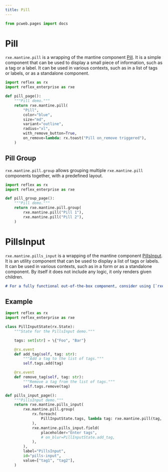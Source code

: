 ```yaml
---
title: Pill
---
```


```python exec
from pcweb.pages import docs
```

# Pill

`rxe.mantine.pill` is a wrapping of the mantine component [Pill](https://mantine.dev/core/pill/). It is a simple component that can be used to display a small piece of information, such as a tag or a label. It can be used in various contexts, such as in a list of tags or labels, or as a standalone component.

```python
import reflex as rx
import reflex_enterprise as rxe

def pill_page():
    """Pill demo."""
    return rxe.mantine.pill(
        "Pill",
        color="blue",
        size="md",
        variant="outline",
        radius="xl",
        with_remove_button=True,
        on_remove=lambda: rx.toast("Pill on_remove triggered"),
    )
```

## Pill Group
`rxe.mantine.pill.group` allows grouping multiple `rxe.mantine.pill` components together, with a predefined layout.

```python
import reflex as rx
import reflex_enterprise as rxe

def pill_group_page():
    """Pill demo."""
    return rxe.mantine.pill.group(
        rxe.mantine.pill("Pill 1"),
        rxe.mantine.pill("Pill 2"),
    )
```


# PillsInput

`rxe.mantine.pills_input` is a wrapping of the mantine component [PillsInput](https://mantine.dev/core/pills-input/). It is an utility component that can be used to display a list of tags or labels. It can be used in various contexts, such as in a form or as a standalone component.
By itself it does not include any logic, it only renders given children.

```md alert info
# For a fully functional out-of-the-box component, consider using [`rxe.mantine.tags_input`](/docs/enterprise/mantine/tags-input/) instead.
```

## Example

```python
import reflex as rx
import reflex_enterprise as rxe

class PillInputState(rx.State):
    """State for the PillsInput demo."""

    tags: set[str] = \{"Foo", "Bar"}

    @rx.event
    def add_tag(self, tag: str):
        """Add a tag to the list of tags."""
        self.tags.add(tag)

    @rx.event
    def remove_tag(self, tag: str):
        """Remove a tag from the list of tags."""
        self.tags.remove(tag)

def pills_input_page():
    """PillsInput demo."""
    return rxe.mantine.pills_input(
        rxe.mantine.pill.group(
            rx.foreach(
                PillInputState.tags, lambda tag: rxe.mantine.pill(tag, with_remove_button=True, on_remove=PillInputState.remove_tag(tag))
            ),
            rxe.mantine.pills_input.field(
                placeholder="Enter tags",
                # on_blur=PillInputState.add_tag,
            ),
        ),
        label="PillsInput",
        id="pills-input",
        value=["tag1", "tag2"],
    )
```
